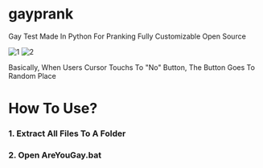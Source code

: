 # gayprank
Gay Test Made In Python For Pranking
Fully Customizable
Open Source

![1](https://github.com/VeriBotOfficial/gayprank/assets/142978843/cae2b3ff-d1a9-4cb7-9cd6-50c2bb41a7d3)
![2](https://github.com/VeriBotOfficial/gayprank/assets/142978843/ccb1a965-b85e-4ae2-8391-4e7192b3a8ac)

Basically, When Users Cursor Touchs To "No" Button, The Button Goes To Random Place

# How To Use?
### 1. Extract All Files To A Folder
### 2. Open AreYouGay.bat

